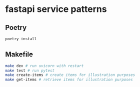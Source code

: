# fastapi service patterns

## Poetry

```bash
poetry install
```

## Makefile

```bash
make dev # run uvicorn with restart
make test # run pytest
make create-items # create items for illustration purposes
make get-items # retrieve items for illustration purposes
```
